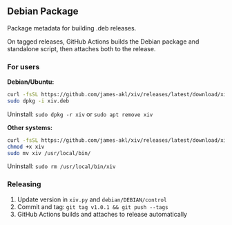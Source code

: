 ## Debian Package

Package metadata for building .deb releases.

On tagged releases, GitHub Actions builds the Debian package and standalone script, then attaches both to the release.

### For users

**Debian/Ubuntu:**
```bash
curl -fsSL https://github.com/james-akl/xiv/releases/latest/download/xiv.deb -o xiv.deb
sudo dpkg -i xiv.deb
```
Uninstall: `sudo dpkg -r xiv` or `sudo apt remove xiv`

**Other systems:**
```bash
curl -fsSL https://github.com/james-akl/xiv/releases/latest/download/xiv -o xiv
chmod +x xiv
sudo mv xiv /usr/local/bin/
```
Uninstall: `sudo rm /usr/local/bin/xiv`

### Releasing

1. Update version in `xiv.py` and `debian/DEBIAN/control`
2. Commit and tag: `git tag v1.0.1 && git push --tags`
3. GitHub Actions builds and attaches to release automatically
